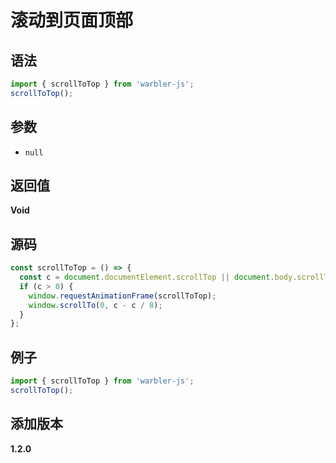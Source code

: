 # 滚动到页面顶部

## 语法

```js
import { scrollToTop } from 'warbler-js';
scrollToTop();
```

## 参数

- `null`

## 返回值

**Void**

## 源码

```js
const scrollToTop = () => {
  const c = document.documentElement.scrollTop || document.body.scrollTop;
  if (c > 0) {
    window.requestAnimationFrame(scrollToTop);
    window.scrollTo(0, c - c / 8);
  }
};
```

## 例子

```js
import { scrollToTop } from 'warbler-js';
scrollToTop();
```

## 添加版本

**1.2.0**
